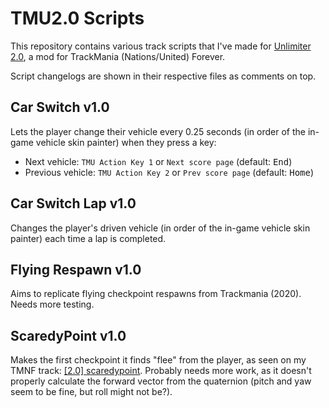 # TMU2.0 Scripts
This repository contains various track scripts that I've made for [Unlimiter 2.0](https://unlimiter.net/), a mod for TrackMania (Nations/United) Forever.

Script changelogs are shown in their respective files as comments on top.

## Car Switch v1.0
Lets the player change their vehicle every 0.25 seconds (in order of the in-game vehicle skin painter) when they press a key:
- Next vehicle: `TMU Action Key 1` or `Next score page` (default: <kbd>End</kbd>)
- Previous vehicle: `TMU Action Key 2` or `Prev score page` (default: <kbd>Home</kbd>)

## Car Switch Lap v1.0
Changes the player's driven vehicle (in order of the in-game vehicle skin painter) each time a lap is completed.

## Flying Respawn v1.0
Aims to replicate flying checkpoint respawns from Trackmania (2020). Needs more testing.

## ScaredyPoint v1.0
Makes the first checkpoint it finds "flee" from the player, as seen on my TMNF track: [[2.0] scaredypoint](https://tmnf.exchange/trackshow/11836842). Probably needs more work, as it doesn't properly calculate the forward vector from the quaternion (pitch and yaw seem to be fine, but roll might not be?).